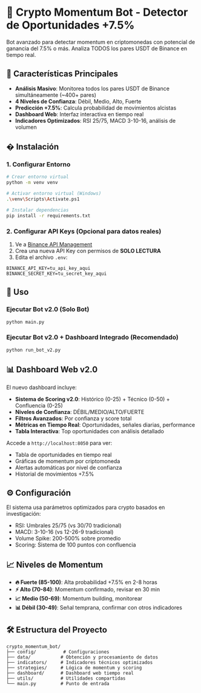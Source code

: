 # 🚀 Crypto Momentum Bot - Detector de Oportunidades +7.5%

Bot avanzado para detectar momentum en criptomonedas con potencial de ganancia del 7.5% o más. Analiza TODOS los pares USDT de Binance en tiempo real.

## 🎯 Características Principales

- **Análisis Masivo**: Monitorea todos los pares USDT de Binance simultáneamente (~400+ pares)
- **4 Niveles de Confianza**: Débil, Medio, Alto, Fuerte
- **Predicción +7.5%**: Calcula probabilidad de movimientos alcistas
- **Dashboard Web**: Interfaz interactiva en tiempo real
- **Indicadores Optimizados**: RSI 25/75, MACD 3-10-16, análisis de volumen

## �️ Instalación

### 1. Configurar Entorno

```bash
# Crear entorno virtual
python -m venv venv

# Activar entorno virtual (Windows)
.\venv\Scripts\Activate.ps1

# Instalar dependencias
pip install -r requirements.txt
```

### 2. Configurar API Keys (Opcional para datos reales)

1. Ve a [Binance API Management](https://www.binance.com/en/my/settings/api-management)
2. Crea una nueva API Key con permisos de **SOLO LECTURA**
3. Edita el archivo `.env`:

```properties
BINANCE_API_KEY=tu_api_key_aqui
BINANCE_SECRET_KEY=tu_secret_key_aqui
```

## 🚀 Uso

### Ejecutar Bot v2.0 (Solo Bot)
```bash
python main.py
```

### Ejecutar Bot v2.0 + Dashboard Integrado (Recomendado)
```bash
python run_bot_v2.py
```

## 📊 Dashboard Web v2.0

El nuevo dashboard incluye:
- **Sistema de Scoring v2.0**: Histórico (0-25) + Técnico (0-50) + Confluencia (0-25)
- **Niveles de Confianza**: DÉBIL/MEDIO/ALTO/FUERTE
- **Filtros Avanzados**: Por confianza y score total
- **Métricas en Tiempo Real**: Oportunidades, señales diarias, performance
- **Tabla Interactiva**: Top oportunidades con análisis detallado

Accede a `http://localhost:8050` para ver:
- Tabla de oportunidades en tiempo real
- Gráficas de momentum por criptomoneda
- Alertas automáticas por nivel de confianza
- Historial de movimientos +7.5%

## ⚙️ Configuración

El sistema usa parámetros optimizados para crypto basados en investigación:
- RSI: Umbrales 25/75 (vs 30/70 tradicional)
- MACD: 3-10-16 (vs 12-26-9 tradicional)
- Volume Spike: 200-500% sobre promedio
- Scoring: Sistema de 100 puntos con confluencia

## 📈 Niveles de Momentum

- **🔥 Fuerte (85-100)**: Alta probabilidad +7.5% en 2-8 horas
- **⚡ Alto (70-84)**: Momentum confirmado, revisar en 30 min
- **📈 Medio (50-69)**: Momentum building, monitorear
- **📊 Débil (30-49)**: Señal temprana, confirmar con otros indicadores

## 🛠️ Estructura del Proyecto

```
crypto_momentum_bot/
├── config/          # Configuraciones
├── data/           # Obtención y procesamiento de datos
├── indicators/     # Indicadores técnicos optimizados
├── strategies/     # Lógica de momentum y scoring
├── dashboard/      # Dashboard web tiempo real
├── utils/          # Utilidades compartidas
└── main.py         # Punto de entrada
```
